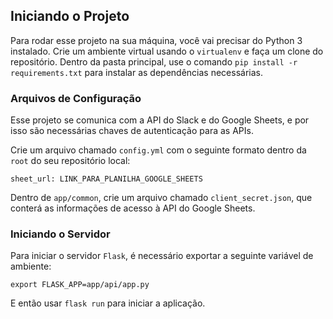## Iniciando o Projeto

Para rodar esse projeto na sua máquina, você vai precisar do Python 3 instalado. Crie um ambiente 
virtual usando o `virtualenv` e faça um clone do repositório. Dentro da pasta principal, use o comando
`pip install -r requirements.txt` para instalar as dependências necessárias.


### Arquivos de Configuração

Esse projeto se comunica com a API do Slack e do Google Sheets, e por isso são necessárias chaves de 
autenticação para as APIs.

Crie um arquivo chamado `config.yml` com o seguinte formato dentro da `root` do seu repositório local:

```
sheet_url: LINK_PARA_PLANILHA_GOOGLE_SHEETS
```

Dentro de `app/common`, crie um arquivo chamado `client_secret.json`, que conterá as informações de acesso
à API do Google Sheets.

### Iniciando o Servidor

Para iniciar o servidor `Flask`, é necessário exportar a seguinte variável de ambiente:

```
export FLASK_APP=app/api/app.py
```

E então usar `flask run` para iniciar a aplicação.